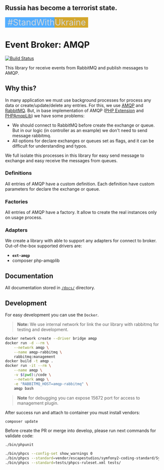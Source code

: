 ## Russia has become a terrorist state.

<div style="font-size: 2em; color: #d0d7de;">
    <span style="background-color: #54aeff">&nbsp;#StandWith</span><span style="background-color: #d4a72c">Ukraine&nbsp;</span>
</div>


Event Broker: AMQP
==================

[![Build Status](https://github.com/FiveLab/Amqp/workflows/Testing/badge.svg?branch=master)](https://github.com/FiveLab/Amqp/actions)

This library for receive events from RabbitMQ and publish messages to AMQP.

Why this?
---------

In many application we must use background processes for process any data or create/update/delete any entries.
For this, we use [AMQP](https://en.wikipedia.org/wiki/Advanced_Message_Queuing_Protocol) and [RabbitMQ](https://en.wikipedia.org/wiki/RabbitMQ).
But, in base implementation of AMQP ([PHP Extension](https://pecl.php.net/package/amqp) and [PHPAmqpLib](https://github.com/php-amqplib/php-amqplib))
we have some problems:

* We should connect to RabbitMQ before create the exchange or queue. But in our logic (in controller as an example)
  we don't need to send message rabbitmq.
* All options for declare exchanges or queues set as flags, and it can be difficult for understanding and typos.

We full isolate this processes in this library for easy send message to exchange and easy receive the messages from queues.

### Definitions

All entries of AMQP have a custom definition. Each definition have custom parameters for declare the exchange or queue.

### Factories

All entries of AMQP have a factory. It allow to create the real instances only on usage process.

### Adapters

We create a library with able to support any adapters for connect to broker. 
Out-of-the-box supported drivers are:
* **`ext-amqp`** 
* composer php-amqplib

Documentation
-------------

All documentation stored in [`/docs/`](docs) directory.

Development
-----------

For easy development you can use the `Docker`.

> **Note:** We use internal network for link the our library with rabbitmq for testing
  and development.

```bash
docker network create --driver bridge amqp
docker run -d --rm \
    --network amqp \
    --name amqp-rabbitmq \
    rabbitmq:management
docker build -t amqp .
docker run -it --rm \
    --name amqp \
    -v $(pwd):/code \
    --network amqp \
    -e "RABBITMQ_HOST=amqp-rabbitmq" \
    amqp bash

```

> **Note** for debugging you can expose 15672 port for access to management plugin. 

After success run and attach to container you must install vendors:

```bash
composer update
```

Before create the PR or merge into develop, please run next commands for validate code:

```bash
./bin/phpunit

./bin/phpcs --config-set show_warnings 0
./bin/phpcs --standard=vendor/escapestudios/symfony2-coding-standard/Symfony/ src/
./bin/phpcs --standard=tests/phpcs-ruleset.xml tests/
```
